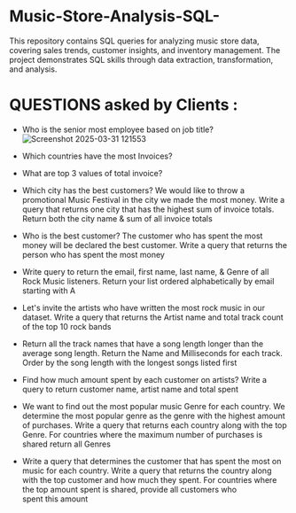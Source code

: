 # Music-Store-Analysis-SQL-
This repository contains SQL queries for analyzing music store data, covering sales trends, customer insights, and inventory management. The project demonstrates SQL skills through data extraction, transformation, and analysis.
# QUESTIONS asked by Clients :
- Who is the senior most employee based on job title?
![Screenshot 2025-03-31 121553](https://github.com/user-attachments/assets/bd7437fe-cb1e-4192-bf00-0c7ba3a88908)

- Which countries have the most Invoices?
- What are top 3 values of total invoice?
- Which city has the best customers? We would like to throw a promotional Music 
Festival in the city we made the most money. Write a query that returns one city that 
has the highest sum of invoice totals. Return both the city name & sum of all invoice 
totals
- Who is the best customer? The customer who has spent the most money will be 
declared the best customer. Write a query that returns the person who has spent the 
most money
- Write query to return the email, first name, last name, & Genre of all Rock Music 
listeners. Return your list ordered alphabetically by email starting with A
- Let's invite the artists who have written the most rock music in our dataset. Write a 
query that returns the Artist name and total track count of the top 10 rock bands
- Return all the track names that have a song length longer than the average song length. 
Return the Name and Milliseconds for each track. Order by the song length with the 
longest songs listed first
- Find how much amount spent by each customer on artists? Write a query to return
customer name, artist name and total spent
- We want to find out the most popular music Genre for each country. We determine the 
most popular genre as the genre with the highest amount of purchases. Write a query 
that returns each country along with the top Genre. For countries where the maximum 
number of purchases is shared return all Genres
- Write a query that determines the customer that has spent the most on music for each 
country. Write a query that returns the country along with the top customer and how
much they spent. For countries where the top amount spent is shared, provide all 
customers who spent this amount
